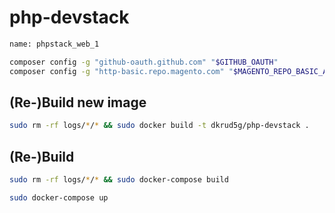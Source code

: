 # php-devstack


```sh
name: phpstack_web_1
```


```sh
composer config -g "github-oauth.github.com" "$GITHUB_OAUTH"
composer config -g "http-basic.repo.magento.com" "$MAGENTO_REPO_BASIC_AUTH_USER" "$MAGENTO_REPO_BASIC_AUTH_PASS"
```






## (Re-)Build new image

```sh
sudo rm -rf logs/*/* && sudo docker build -t dkrud5g/php-devstack .
```






## (Re-)Build

```sh
sudo rm -rf logs/*/* && sudo docker-compose build
```

```sh
sudo docker-compose up
```


